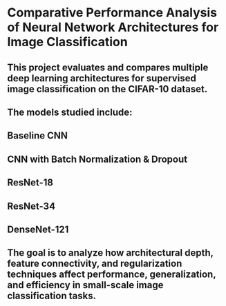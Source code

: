 # Comparative Performance Analysis of Neural Network Architectures for Image Classification


## This project evaluates and compares multiple deep learning architectures for supervised image classification on the CIFAR-10 dataset.
## The models studied include:

## Baseline CNN

## CNN with Batch Normalization & Dropout

## ResNet-18

## ResNet-34

## DenseNet-121

## The goal is to analyze how architectural depth, feature connectivity, and regularization techniques affect performance, generalization, and efficiency in small-scale image classification tasks.

